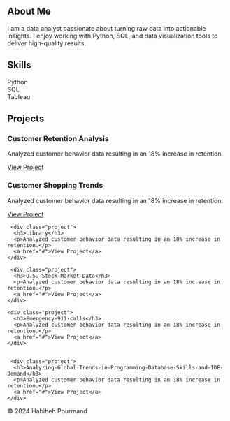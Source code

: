 

  <section id="about">
    <h2>About Me</h2>
    <p>I am a data analyst passionate about turning raw data into actionable insights. I enjoy working with Python, SQL, and data visualization tools to deliver high-quality results.</p>
  </section>

  <section id="skills">
    <h2>Skills</h2>
    <div class="skill-bar">
      <div class="skill" style="width: 90%;">Python</div>
    </div>
    <div class="skill-bar">
      <div class="skill" style="width: 85%;">SQL</div>
    </div>
    <div class="skill-bar">
      <div class="skill" style="width: 80%;">Tableau</div>
    </div>
  </section>

  <section id="projects">
    <h2>Projects</h2>
    <div class="project">
      <h3>Customer Retention Analysis</h3>
      <p>Analyzed customer behavior data resulting in an 18% increase in retention.</p>
      <a href="#">View Project</a>
    </div>

 <div class="project">
      <h3>Customer Shopping Trends</h3>
      <p>Analyzed customer behavior data resulting in an 18% increase in retention.</p>
      <a href="#">View Project</a>
    </div>

     <div class="project">
      <h3>Library</h3>
      <p>Analyzed customer behavior data resulting in an 18% increase in retention.</p>
      <a href="#">View Project</a>
    </div>

     <div class="project">
      <h3>U.S.-Stock-Market-Data</h3>
      <p>Analyzed customer behavior data resulting in an 18% increase in retention.</p>
      <a href="#">View Project</a>
    </div>

    <div class="project">
      <h3>Emergency-911-calls</h3>
      <p>Analyzed customer behavior data resulting in an 18% increase in retention.</p>
      <a href="#">View Project</a>
    </div>


     <div class="project">
      <h3>Analyzing-Global-Trends-in-Programming-Database-Skills-and-IDE-Demand</h3>
      <p>Analyzed customer behavior data resulting in an 18% increase in retention.</p>
      <a href="#">View Project</a>
    </div>


    
  </section>

  <footer>
    <p>&copy; 2024 Habibeh Pourmand</p>
  </footer>

